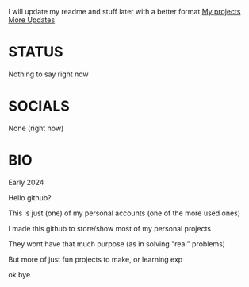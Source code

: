 I will update my readme and stuff later with a better format
<a href="https://github.com/abdwiqb/abdwiqb/blob/main/PROJECTS.md">My projects</a>
<a href="https://github.com/abdwiqb/abdwiqb/blob/main/THOUGHTS.md">More Updates</a>

# STATUS
Nothing to say right now

# SOCIALS
None (right now)

# BIO
Early 2024

Hello github?

This is just (one) of my personal accounts (one of the more used ones)

I made this github to store/show most of my personal projects

They wont have that much purpose (as in solving "real" problems)

But more of just fun projects to make, or learning exp

ok bye
